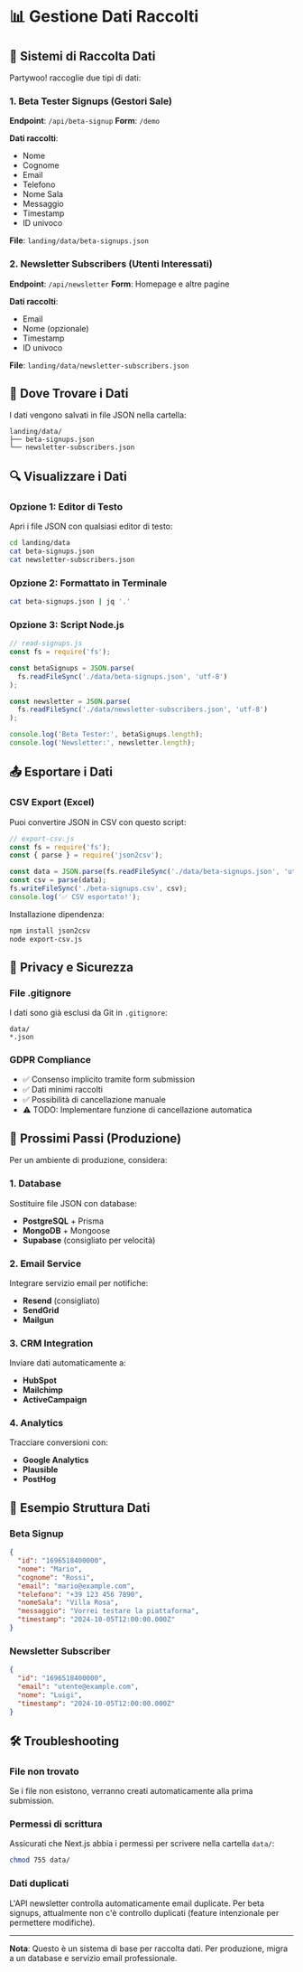 # 📊 Gestione Dati Raccolti

## 🎯 Sistemi di Raccolta Dati

Partywoo! raccoglie due tipi di dati:

### 1. **Beta Tester Signups** (Gestori Sale)
**Endpoint**: `/api/beta-signup`
**Form**: `/demo`

**Dati raccolti**:
- Nome
- Cognome
- Email
- Telefono
- Nome Sala
- Messaggio
- Timestamp
- ID univoco

**File**: `landing/data/beta-signups.json`

### 2. **Newsletter Subscribers** (Utenti Interessati)
**Endpoint**: `/api/newsletter`
**Form**: Homepage e altre pagine

**Dati raccolti**:
- Email
- Nome (opzionale)
- Timestamp
- ID univoco

**File**: `landing/data/newsletter-subscribers.json`

## 📁 Dove Trovare i Dati

I dati vengono salvati in file JSON nella cartella:
```
landing/data/
├── beta-signups.json
└── newsletter-subscribers.json
```

## 🔍 Visualizzare i Dati

### Opzione 1: Editor di Testo
Apri i file JSON con qualsiasi editor di testo:
```bash
cd landing/data
cat beta-signups.json
cat newsletter-subscribers.json
```

### Opzione 2: Formattato in Terminale
```bash
cat beta-signups.json | jq '.'
```

### Opzione 3: Script Node.js
```javascript
// read-signups.js
const fs = require('fs');

const betaSignups = JSON.parse(
  fs.readFileSync('./data/beta-signups.json', 'utf-8')
);

const newsletter = JSON.parse(
  fs.readFileSync('./data/newsletter-subscribers.json', 'utf-8')
);

console.log('Beta Tester:', betaSignups.length);
console.log('Newsletter:', newsletter.length);
```

## 📤 Esportare i Dati

### CSV Export (Excel)
Puoi convertire JSON in CSV con questo script:

```javascript
// export-csv.js
const fs = require('fs');
const { parse } = require('json2csv');

const data = JSON.parse(fs.readFileSync('./data/beta-signups.json', 'utf-8'));
const csv = parse(data);
fs.writeFileSync('./beta-signups.csv', csv);
console.log('✅ CSV esportato!');
```

Installazione dipendenza:
```bash
npm install json2csv
node export-csv.js
```

## 🔐 Privacy e Sicurezza

### File .gitignore
I dati sono già esclusi da Git in `.gitignore`:
```
data/
*.json
```

### GDPR Compliance
- ✅ Consenso implicito tramite form submission
- ✅ Dati minimi raccolti
- ✅ Possibilità di cancellazione manuale
- ⚠️ TODO: Implementare funzione di cancellazione automatica

## 🚀 Prossimi Passi (Produzione)

Per un ambiente di produzione, considera:

### 1. Database
Sostituire file JSON con database:
- **PostgreSQL** + Prisma
- **MongoDB** + Mongoose
- **Supabase** (consigliato per velocità)

### 2. Email Service
Integrare servizio email per notifiche:
- **Resend** (consigliato)
- **SendGrid**
- **Mailgun**

### 3. CRM Integration
Inviare dati automaticamente a:
- **HubSpot**
- **Mailchimp**
- **ActiveCampaign**

### 4. Analytics
Tracciare conversioni con:
- **Google Analytics**
- **Plausible**
- **PostHog**

## 📝 Esempio Struttura Dati

### Beta Signup
```json
{
  "id": "1696518400000",
  "nome": "Mario",
  "cognome": "Rossi",
  "email": "mario@example.com",
  "telefono": "+39 123 456 7890",
  "nomeSala": "Villa Rosa",
  "messaggio": "Vorrei testare la piattaforma",
  "timestamp": "2024-10-05T12:00:00.000Z"
}
```

### Newsletter Subscriber
```json
{
  "id": "1696518400000",
  "email": "utente@example.com",
  "nome": "Luigi",
  "timestamp": "2024-10-05T12:00:00.000Z"
}
```

## 🛠️ Troubleshooting

### File non trovato
Se i file non esistono, verranno creati automaticamente alla prima submission.

### Permessi di scrittura
Assicurati che Next.js abbia i permessi per scrivere nella cartella `data/`:
```bash
chmod 755 data/
```

### Dati duplicati
L'API newsletter controlla automaticamente email duplicate.
Per beta signups, attualmente non c'è controllo duplicati (feature intenzionale per permettere modifiche).

---

**Nota**: Questo è un sistema di base per raccolta dati. Per produzione, migra a un database e servizio email professionale.
